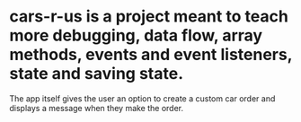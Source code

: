 # cars-r-us is a project meant to teach more debugging, data flow, array methods, events and event listeners, state and saving state. 
The app itself gives the user an option to create a custom car order and displays a message when they make the order. 
